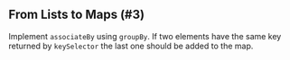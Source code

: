 ## From Lists to Maps (#3)

Implement `associateBy` using `groupBy`.
If two elements have the same key returned by `keySelector` the last one should 
be added to the map.